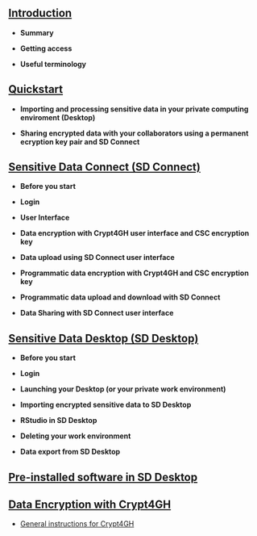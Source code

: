 
## [Introduction](./intro.md)

   
   * **Summary**
   
   * **Getting access**
   
   * **Useful terminology**
   

## [Quickstart](./quickguide.md)
    
   * **Importing and processing sensitive data in your private computing enviroment (Desktop)**
   
   * **Sharing encrypted data with your collaborators using a permanent ecryption key pair and SD Connect**

  
## [Sensitive Data Connect (SD Connect)](./sd_connect.md)
   
 * **Before you start**

 * **Login**
   
 * **User Interface**
 
 * **Data encryption with Crypt4GH user interface and CSC encryption key**
   
 * **Data upload using SD Connect user interface**
 
 * **Programmatic data encryption with Crypt4GH and CSC encryption key**
       
 * **Programmatic data upload and download with SD Connect**
 
 * **Data Sharing with SD Connect user interface**
   
  

## [Sensitive Data Desktop (SD Desktop)](./sd_desktop.md)

  * **Before you start**

  * **Login**

  * **Launching your Desktop (or your private work environment)**

  * **Importing encrypted sensitive data to SD Desktop**

  * **RStudio in SD Desktop**

  * **Deleting your work environment**

  * **Data export from SD Desktop**



## [Pre-installed software in SD Desktop](./pre-installed_software.md)


## [Data Encryption with Crypt4GH](./encryption-cli.md)
   * [General instructions for Crypt4GH](./data_encryption.md)
   

